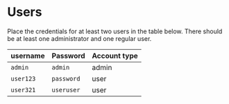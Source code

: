 # Users

Place the credentials for at least two users in the table below. There should be at least one administrator and one
regular user.

| username  | Password   | Account type |
|-----------|------------|--------------|
| `admin`   | `admin`    | admin        |
| `user123` | `password` | user         |
| `user321` | `useruser` | user         |


